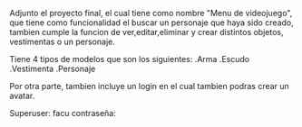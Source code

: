 Adjunto el proyecto final, el cual tiene como nombre "Menu de videojuego", que tiene como funcionalidad el buscar un personaje que haya sido creado, tambien cumple la funcion de ver,editar,eliminar y crear distintos objetos, vestimentas o un personaje.

Tiene 4 tipos de modelos que son los siguientes:
.Arma
.Escudo
.Vestimenta
.Personaje

Por otra parte, tambien incluye un login en el cual tambien podras crear un avatar.

Superuser: facu
contraseña: 

